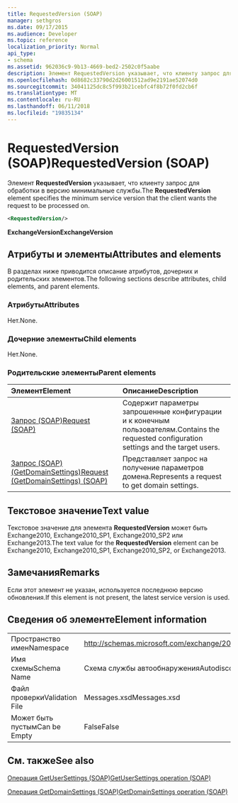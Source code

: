```yaml
---
title: RequestedVersion (SOAP)
manager: sethgros
ms.date: 09/17/2015
ms.audience: Developer
ms.topic: reference
localization_priority: Normal
api_type:
- schema
ms.assetid: 962036c9-9b13-4669-bed2-2502c0f5aabe
description: Элемент RequestedVersion указывает, что клиенту запрос для обработки в версию минимальные службы.
ms.openlocfilehash: 0d8682c33790d2d26001512ad9e2191ae52074d0
ms.sourcegitcommit: 34041125dc8c5f993b21cebfc4f8b72f0fd2cb6f
ms.translationtype: MT
ms.contentlocale: ru-RU
ms.lasthandoff: 06/11/2018
ms.locfileid: "19835134"
---
```

# <a name="requestedversion-soap"></a><span data-ttu-id="48e20-103">RequestedVersion (SOAP)</span><span class="sxs-lookup"><span data-stu-id="48e20-103">RequestedVersion (SOAP)</span></span>

<span data-ttu-id="48e20-104">Элемент **RequestedVersion** указывает, что клиенту запрос для обработки в версию минимальные службы.</span><span class="sxs-lookup"><span data-stu-id="48e20-104">The **RequestedVersion** element specifies the minimum service version that the client wants the request to be processed on.</span></span> 
  
```XML
<RequestedVersion/>
```

 <span data-ttu-id="48e20-105">**ExchangeVersion**</span><span class="sxs-lookup"><span data-stu-id="48e20-105">**ExchangeVersion**</span></span>
## <a name="attributes-and-elements"></a><span data-ttu-id="48e20-106">Атрибуты и элементы</span><span class="sxs-lookup"><span data-stu-id="48e20-106">Attributes and elements</span></span>

<span data-ttu-id="48e20-107">В разделах ниже приводится описание атрибутов, дочерних и родительских элементов.</span><span class="sxs-lookup"><span data-stu-id="48e20-107">The following sections describe attributes, child elements, and parent elements.</span></span>
  
### <a name="attributes"></a><span data-ttu-id="48e20-108">Атрибуты</span><span class="sxs-lookup"><span data-stu-id="48e20-108">Attributes</span></span>

<span data-ttu-id="48e20-109">Нет.</span><span class="sxs-lookup"><span data-stu-id="48e20-109">None.</span></span>
  
### <a name="child-elements"></a><span data-ttu-id="48e20-110">Дочерние элементы</span><span class="sxs-lookup"><span data-stu-id="48e20-110">Child elements</span></span>

<span data-ttu-id="48e20-111">Нет.</span><span class="sxs-lookup"><span data-stu-id="48e20-111">None.</span></span>
  
### <a name="parent-elements"></a><span data-ttu-id="48e20-112">Родительские элементы</span><span class="sxs-lookup"><span data-stu-id="48e20-112">Parent elements</span></span>

|<span data-ttu-id="48e20-113">**Элемент**</span><span class="sxs-lookup"><span data-stu-id="48e20-113">**Element**</span></span>|<span data-ttu-id="48e20-114">**Описание**</span><span class="sxs-lookup"><span data-stu-id="48e20-114">**Description**</span></span>|
|:-----|:-----|
|[<span data-ttu-id="48e20-115">Запрос (SOAP)</span><span class="sxs-lookup"><span data-stu-id="48e20-115">Request (SOAP)</span></span>](request-soap.md) <br/> |<span data-ttu-id="48e20-116">Содержит параметры запрошенные конфигурации и к конечным пользователям.</span><span class="sxs-lookup"><span data-stu-id="48e20-116">Contains the requested configuration settings and the target users.</span></span>  <br/> |
|[<span data-ttu-id="48e20-117">Запрос (SOAP) (GetDomainSettings)</span><span class="sxs-lookup"><span data-stu-id="48e20-117">Request (GetDomainSettings) (SOAP)</span></span>](request-getdomainsettingssoap.md) <br/> |<span data-ttu-id="48e20-118">Представляет запрос на получение параметров домена.</span><span class="sxs-lookup"><span data-stu-id="48e20-118">Represents a request to get domain settings.</span></span>  <br/> |
   
## <a name="text-value"></a><span data-ttu-id="48e20-119">Текстовое значение</span><span class="sxs-lookup"><span data-stu-id="48e20-119">Text value</span></span>

<span data-ttu-id="48e20-120">Текстовое значение для элемента **RequestedVersion** может быть Exchange2010, Exchange2010_SP1, Exchange2010_SP2 или Exchange2013.</span><span class="sxs-lookup"><span data-stu-id="48e20-120">The text value for the **RequestedVersion** element can be Exchange2010, Exchange2010_SP1, Exchange2010_SP2, or Exchange2013.</span></span>
  
## <a name="remarks"></a><span data-ttu-id="48e20-121">Замечания</span><span class="sxs-lookup"><span data-stu-id="48e20-121">Remarks</span></span>

<span data-ttu-id="48e20-122">Если этот элемент не указан, используется последнюю версию обновления.</span><span class="sxs-lookup"><span data-stu-id="48e20-122">If this element is not present, the latest service version is used.</span></span>
  
## <a name="element-information"></a><span data-ttu-id="48e20-123">Сведения об элементе</span><span class="sxs-lookup"><span data-stu-id="48e20-123">Element information</span></span>

|||
|:-----|:-----|
|<span data-ttu-id="48e20-124">Пространство имен</span><span class="sxs-lookup"><span data-stu-id="48e20-124">Namespace</span></span>  <br/> |http://schemas.microsoft.com/exchange/2010/Autodiscover  <br/> |
|<span data-ttu-id="48e20-125">Имя схемы</span><span class="sxs-lookup"><span data-stu-id="48e20-125">Schema Name</span></span>  <br/> |<span data-ttu-id="48e20-126">Схема службы автообнаружения</span><span class="sxs-lookup"><span data-stu-id="48e20-126">Autodiscover schema</span></span>  <br/> |
|<span data-ttu-id="48e20-127">Файл проверки</span><span class="sxs-lookup"><span data-stu-id="48e20-127">Validation File</span></span>  <br/> |<span data-ttu-id="48e20-128">Messages.xsd</span><span class="sxs-lookup"><span data-stu-id="48e20-128">Messages.xsd</span></span>  <br/> |
|<span data-ttu-id="48e20-129">Может быть пустым</span><span class="sxs-lookup"><span data-stu-id="48e20-129">Can be Empty</span></span>  <br/> |<span data-ttu-id="48e20-130">False</span><span class="sxs-lookup"><span data-stu-id="48e20-130">False</span></span>  <br/> |
   
## <a name="see-also"></a><span data-ttu-id="48e20-131">См. также</span><span class="sxs-lookup"><span data-stu-id="48e20-131">See also</span></span>



[<span data-ttu-id="48e20-132">Операция GetUserSettings (SOAP)</span><span class="sxs-lookup"><span data-stu-id="48e20-132">GetUserSettings operation (SOAP)</span></span>](getusersettings-operation-soap.md)
  
[<span data-ttu-id="48e20-133">Операция GetDomainSettings (SOAP)</span><span class="sxs-lookup"><span data-stu-id="48e20-133">GetDomainSettings operation (SOAP)</span></span>](getdomainsettings-operation-soap.md)

